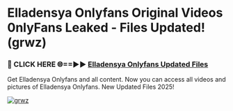 # Elladensya Onlyfans Original Videos 0nlyFans Leaked - Files Updated! (grwz)

<h3>🔴 CLICK HERE 🌐==►► <a href="https://tinyurl.com/ehrbuxhb" rel="nofollow">Elladensya Onlyfans Updated Files</a></h3>

Get Elladensya Onlyfans and all content. Now you can access all videos and pictures of Elladensya Onlyfans. New Updated Files 2025!

[![grwz](https://i.imgur.com/lVYEuWS.gif)](https://tinyurl.com/ehrbuxhb)
